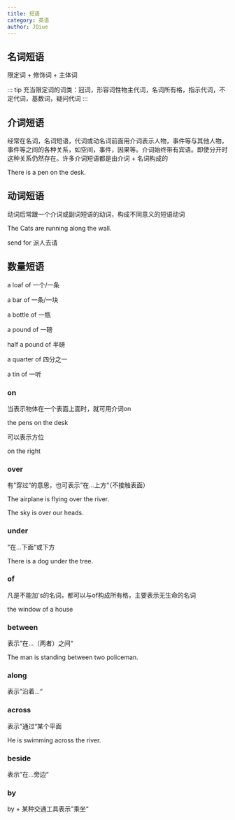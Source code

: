 ```yaml
---
title: 短语
category: 英语
author: JQiue
---
```


## 名词短语

限定词 + 修饰词 + 主体词

::: tip
充当限定词的词类：冠词，形容词性物主代词，名词所有格，指示代词，不定代词，基数词，疑问代词
:::

## 介词短语

经常在名词，名词短语，代词或动名词前面用介词表示人物，事件等与其他人物，事件等之间的各种关系，如空间，事件，因果等。介词始终带有宾语。即使分开时这种关系仍然存在。许多介词短语都是由介词 + 名词构成的

There is a pen on the desk.

## 动词短语

动词后常跟一个介词或副词短语的动词，构成不同意义的短语动词

The Cats are running along the wall.

send for 派人去请

## 数量短语

a loaf of 一个/一条

a bar of 一条/一块

a bottle of 一瓶

a pound of 一磅

half a pound of 半磅 

a quarter of 四分之一

a tin of 一听

### on

当表示物体在一个表面上面时，就可用介词on

the pens on the desk

可以表示方位

on the right

### over

有”穿过“的意思，也可表示”在...上方“（不接触表面）

The airplane is flying over the river.

The sky is over our heads.

### under

”在...下面“或下方

There is a dog under the tree.

### of

凡是不能加's的名词，都可以与of构成所有格，主要表示无生命的名词

the window of a house

### between

表示”在...（两者）之间“

The man is standing between two policeman.

### along

表示”沿着...“

### across

表示”通过“某个平面

He is swimming across the river.

### beside

表示”在...旁边“

### by

by + 某种交通工具表示”乘坐“